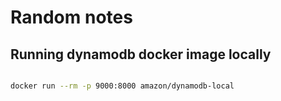 # Random notes

## Running dynamodb docker image locally

```bash

docker run --rm -p 9000:8000 amazon/dynamodb-local

```

